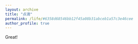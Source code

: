 ```yaml
---
layout: archive
title: "点滴"
permalink: /life/#6358d68546bb12f45a08b31abceb1a57c3e46cee
author_profile: true
---
```


Great!
